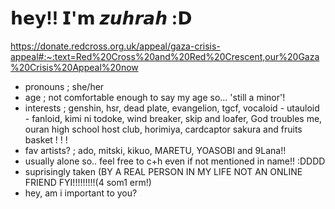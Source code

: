# 𝗵𝗲𝘆!! 𝗜'𝗺 𝙯𝙪𝙝𝙧𝙖𝙝 :𝗗
https://donate.redcross.org.uk/appeal/gaza-crisis-appeal#:~:text=Red%20Cross%20and%20Red%20Crescent,our%20Gaza%20Crisis%20Appeal%20now
- pronouns ; she/her
- age ; not comfortable enough to say my age so... 'still a minor'!
- interests ; genshin, hsr, dead plate, evangelion, tgcf, vocaloid - utauloid - fanloid, kimi ni todoke, wind breaker, skip and loafer, God troubles me, ouran high school host club, horimiya, cardcaptor sakura and fruits basket ! ! ! 
- fav artists? ; ado, mitski, kikuo, MARETU, YOASOBI and 9Lana!!
- usually alone so.. feel free to c+h even if not mentioned in name!! :DDDD
- suprisingly taken (BY A REAL PERSON IN MY LIFE NOT AN ONLINE FRIEND FYI!!!!!!!!!(4 som1 erm!)
- hey, am i important to you?
